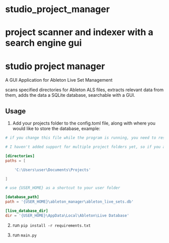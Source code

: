 # studio_project_manager
project scanner and indexer with a search engine gui
=======

# studio project manager

A GUI Application for Ableton Live Set Management

scans specified directories for Ableton ALS files, extracts relevant data from them, adds the data a SQLite database, searchable with a GUI.

## Usage

1. Add your projects folder to the config.toml file, along with where you would like to store the database, example:

```toml
# if you change this file while the program is running, you need to restart the program for changes to take effect.

# I haven't added support for multiple project folders yet, so if you add multiple directories to the paths, only the first one will be scanned. 

[directories]
paths = [

    'C:\Users\user\Documents\Projects'

]

# use {USER_HOME} as a shortcut to your user folder

[database_path]
path = '{USER_HOME}\ableton_manager\ableton_live_sets.db'

[live_database_dir]
dir = '{USER_HOME}\AppData\Local\Ableton\Live Database'
```

2. run `pip install -r requirements.txt`

3. run `main.py`